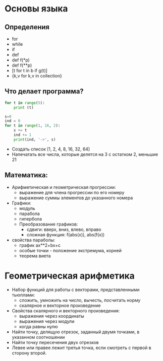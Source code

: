 # Основы языка

## Определения
* for
* while
* if
* def
* def f(*p)
* def f(**p)
* [t for t in b if g(t)]
* {k,v for k,v in collection}

## Что делает программа?

```python
for t in range(5):
    print (t)
``` 

```python
s=0
ind = 0
for t in range(1, 16, 2):
    s += t
    ind += 1
    print(ind, '->', s)
```

* Создать список [1, 2, 4, 8, 16, 32, 64]
* Напечатать все числа, которые делятся на 3 с остатком 2, меньшие 21

## Математика:
* Арифметическая и геометрическая прогрессии:
  * выражение для члена прогрессии по его номеру
  * выражение суммы элементов до указанного номера
* Графики:
  * модуль
  * парабола
  * гипербола
  * Преобразование графиков:
    * сдвиги: вверх, вниз, влево, вправо
    * сложная функция: f(abs(x)), abs(f(x))
* свойства параболы:
  * график ax**2+bx+c
  * особые точки - положение экстремума, корней
  * теорема виета

# Геометрическая арифметика
 * Набор функций для работы с векторами, представленными тьюплами:
   * сложить, умножить на число, вычесть, посчитать норму
   * скалярное и векторное произведение
 * Свойства скалярного и векторного произведения:
   * выражения через координаты
   * выражения через модули
   * когда равны нулю
 * Найти точку, делящую отрезок, заданный двумя точками, в указанном соотношении
 * Найти точку пересечения двух отрезков
 * Левее или правее лежит третья точка, если смотреть с первой в сторону второй.
